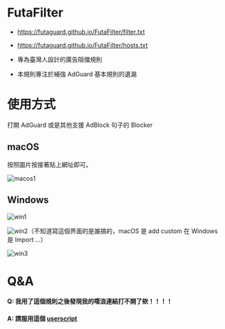 # FutaFilter

- <https://futaguard.github.io/FutaFilter/filter.txt>
- <https://futaguard.github.io/FutaFilter/hosts.txt>

- 專為臺灣人設計的廣告阻擋規則
- 本規則專注於補強 AdGuard 基本規則的遺漏

# 使用方式

打開 AdGuard 或是其他支援 AdBlock 句子的 Blocker

## macOS

按照圖片按接著貼上網址即可。

![macos1](https://p176.p0.n0.cdn.getcloudapp.com/items/X6uznlqD/Xnip2020-03-22_15-23-22.jpg)



## Windows 

![win1](https://p176.p0.n0.cdn.getcloudapp.com/items/kpuYRn1n/Image%202020-03-22%20at%203.38.12%20PM.png)

![win2](https://p176.p0.n0.cdn.getcloudapp.com/items/6quBwY9O/Image%202020-03-22%20at%203.42.01%20PM.png)（不知道寫這個界面的是誰搞的，macOS 是 add custom 在 Windows 是 Import ...）

![win3](https://p176.p0.n0.cdn.getcloudapp.com/items/z8uXdrpk/Image%202020-03-22%20at%203.45.12%20PM.png)

# Q&A

#### 	Q: 我用了這個規則之後發現我的噗浪連結打不開了欸！！！！

#### 	A: 請服用這個 [userscript](https://greasyfork.org/en/scripts/40884-plurk-no-redirector)

